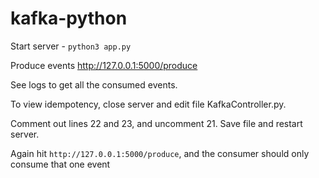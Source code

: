 # kafka-python

Start server - `python3 app.py`

Produce events
http://127.0.0.1:5000/produce

See logs to get all the consumed events. 

To view idempotency, close server and edit file KafkaController.py.

Comment out lines 22 and 23, and uncomment 21. Save file and restart server. 

Again hit `http://127.0.0.1:5000/produce`, and the consumer should only consume that one event


